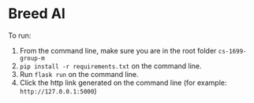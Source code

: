 # Breed AI

To run:

1. From the command line, make sure you are in the root folder `cs-1699-group-m`
2. `pip install -r requirements.txt`  on the command line.
3. Run `flask run` on the command line. 
4. Click the http link generated on the command line (for example: `http://127.0.0.1:5000`)
 
